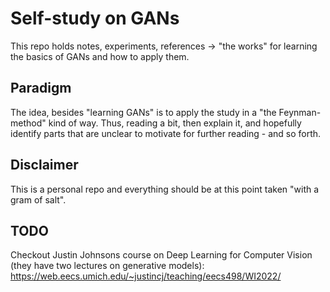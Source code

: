# Self-study on GANs

This repo holds notes, experiments, references -> "the works" for learning the basics of GANs and how to apply them.

## Paradigm

The idea, besides "learning GANs" is to apply the study in a "the Feynman-method" kind of way. Thus, reading a bit, then explain it, and hopefully identify parts that are unclear to motivate for further reading - and so forth.

## Disclaimer

This is a personal repo and everything should be at this point taken "with a gram of salt".


## TODO

Checkout Justin Johnsons course on Deep Learning for Computer Vision (they have two lectures on generative models):
https://web.eecs.umich.edu/~justincj/teaching/eecs498/WI2022/
